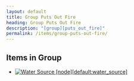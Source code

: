 ```yaml
---
layout: default
title: Group Puts Out Fire
heading: Group Puts Out Fire
description: "[group][puts_out_fire]"
permalink: /items/group-puts-out-fire/
---
```



## Items in Group

<ul class="list-items clearfix">
    <li><a href="{{site.baseurl}}/items/default-water-source/"><img src="{{site.baseurl}}/assets/img/items/itemcubes/default_water_source.png" data-toggle="tooltip" title="Water Source [node][default:water_source]"></a></li>
</ul>
